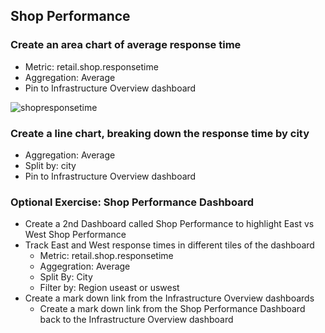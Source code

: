 ## Shop Performance
### Create an area chart of average response time
- Metric: retail.shop.responsetime
- Aggregation: Average
- Pin to Infrastructure Overview dashboard

![shopresponsetime](/Actionable%20Infrastructure%20Observability%E2%80%8B/assets/images/shopresponsetime.png)

### Create a line chart, breaking down the response time by city
- Aggregation: Average
- Split by: city
- Pin to Infrastructure Overview dashboard

### Optional Exercise: Shop Performance Dashboard
- Create a 2nd Dashboard called Shop Performance to highlight East vs West Shop Performance
- Track East and West response times in different tiles of the dashboard
  - Metric: retail.shop.responsetime
  - Aggegration: Average
  - Split By: City
  - Filter by: Region useast or uswest
- Create a mark down link from the Infrastructure Overview dashboards
  - Create a mark down link from the Shop Performance Dashboard back to the Infrastructure Overview dashboard
